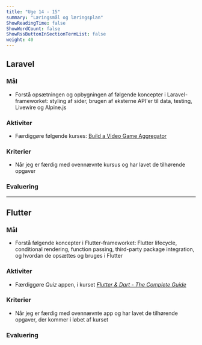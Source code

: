 ```yaml
---
title: "Uge 14 - 15"
summary: "Læringsmål og læringsplan"
ShowReadingTime: false
ShowWordCount: false
ShowRssButtonInSectionTermList: false
weight: 40
---
```


## Laravel

### Mål
- Forstå opsætningen og opbygningen af følgende koncepter i Laravel-frameworket: styling af sider, brugen af eksterne API'er til data, testing, Livewire og Alpine.js

### Aktiviter
- Færdiggøre følgende kurses: [Build a Video Game Aggregator](https://laracasts.com/series/build-a-video-game-aggregator)

### Kriterier
- Når jeg er færdig med ovennævnte kursus og har lavet de tilhørende opgaver

### Evaluering


---

## Flutter

### Mål
- Forstå følgende koncepter i Flutter-frameworket:
Flutter lifecycle, conditional rendering, function passing, third-party package integration, og hvordan de opsættes og bruges i Flutter

### Aktiviter
- Færdiggøre *Quiz* appen, i kurset [*Flutter & Dart - The Complete Guide*](https://www.udemy.com/course/learn-flutter-dart-to-build-ios-android-apps/)

### Kriterier
- Når jeg er færdig med ovennævnte app og har lavet de tilhørende opgaver, der kommer i løbet af kurset

### Evaluering
